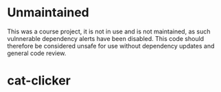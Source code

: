 # Unmaintained

This was a course project, it is not in use and is not maintained, as such vulnnerable dependency alerts have been disabled.  This code should therefore be considered unsafe for use without dependency updates and general code review.

cat-clicker
===========
